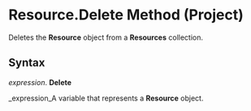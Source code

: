 
# Resource.Delete Method (Project)

Deletes the  **Resource** object from a **Resources** collection.


## Syntax

 _expression_. **Delete**

 _expression_A variable that represents a  **Resource** object.

